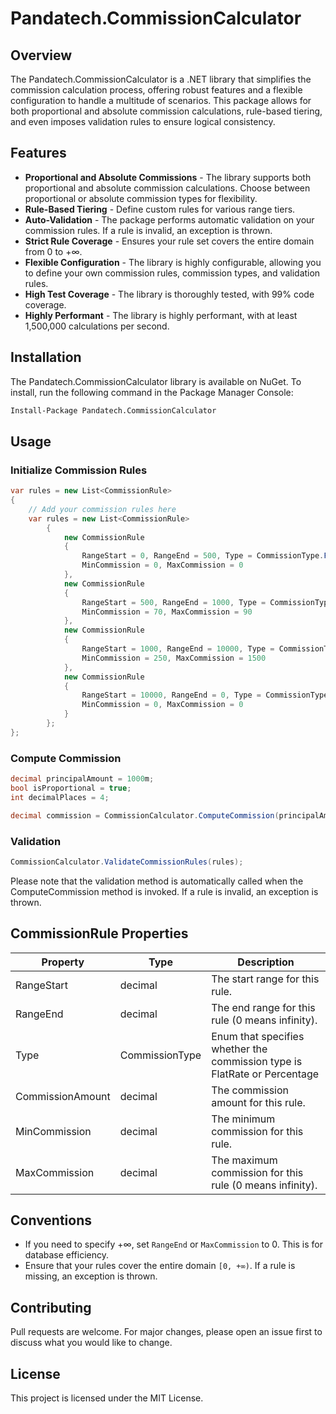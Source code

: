 # Pandatech.CommissionCalculator

## Overview

The Pandatech.CommissionCalculator is a .NET library that simplifies the commission calculation process, offering robust
features and a flexible configuration to handle a multitude of scenarios. This package allows for both proportional and
absolute commission calculations, rule-based tiering, and even imposes validation rules to ensure logical consistency.

## Features

* **Proportional and Absolute Commissions** - The library supports both proportional and absolute commission
  calculations. Choose between proportional or absolute commission types for flexibility.
* **Rule-Based Tiering** - Define custom rules for various range tiers.
* **Auto-Validation** - The package performs automatic validation on your commission rules. If a rule is invalid, an
  exception is thrown.
* **Strict Rule Coverage** - Ensures your rule set covers the entire domain from 0 to +∞.
* **Flexible Configuration** - The library is highly configurable, allowing you to define your own commission rules,
  commission types, and validation rules.
* **High Test Coverage** - The library is thoroughly tested, with 99% code coverage.
* **Highly Performant** - The library is highly performant, with at least 1,500,000 calculations per second.

## Installation

The Pandatech.CommissionCalculator library is available on NuGet. To install, run the following command in the Package
Manager Console:

```bash
Install-Package Pandatech.CommissionCalculator
```

## Usage

### Initialize Commission Rules

```csharp
var rules = new List<CommissionRule>
{
    // Add your commission rules here
    var rules = new List<CommissionRule>
        {
            new CommissionRule
            {
                RangeStart = 0, RangeEnd = 500, Type = CommissionType.FlatRate, CommissionAmount = 25,
                MinCommission = 0, MaxCommission = 0
            },
            new CommissionRule
            {
                RangeStart = 500, RangeEnd = 1000, Type = CommissionType.Percentage, CommissionAmount = 0.1m,
                MinCommission = 70, MaxCommission = 90
            },
            new CommissionRule
            {
                RangeStart = 1000, RangeEnd = 10000, Type = CommissionType.Percentage, CommissionAmount = 0.2m,
                MinCommission = 250, MaxCommission = 1500
            },
            new CommissionRule
            {
                RangeStart = 10000, RangeEnd = 0, Type = CommissionType.FlatRate, CommissionAmount = 2000,
                MinCommission = 0, MaxCommission = 0
            }
        };
};
```

### Compute Commission

```csharp
decimal principalAmount = 1000m;
bool isProportional = true;
int decimalPlaces = 4;

decimal commission = CommissionCalculator.ComputeCommission(principalAmount, rules, isProportional, decimalPlaces);
```

### Validation

```csharp
CommissionCalculator.ValidateCommissionRules(rules);
```

Please note that the validation method is automatically called when the ComputeCommission method is invoked. If a rule
is invalid, an exception is thrown.

## CommissionRule Properties

| Property         | Type           | Description                                                               |
|------------------|----------------|---------------------------------------------------------------------------|
| RangeStart       | decimal        | The start range for this rule.                                            |
| RangeEnd         | decimal        | The end range for this rule (0 means infinity).                           |
| Type             | CommissionType | Enum that specifies whether the commission type is FlatRate or Percentage |
| CommissionAmount | decimal        | The commission amount for this rule.                                      |
| MinCommission    | decimal        | The minimum commission for this rule.                                     |
| MaxCommission    | decimal        | The maximum commission for this rule (0 means infinity).                  |

## Conventions

* If you need to specify +∞, set `RangeEnd` or `MaxCommission` to 0. This is for database efficiency.
* Ensure that your rules cover the entire domain `[0, +∞)`. If a rule is missing, an exception is thrown.

## Contributing

Pull requests are welcome. For major changes, please open an issue first to discuss what you would like to change.

## License

This project is licensed under the MIT License.